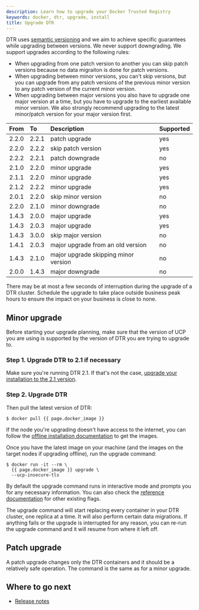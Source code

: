 ```yaml
---
description: Learn how to upgrade your Docker Trusted Registry
keywords: docker, dtr, upgrade, install
title: Upgrade DTR
---
```


DTR uses [semantic versioning](http://semver.org/) and we aim to achieve specific
guarantees while upgrading between versions. We never support downgrading. We
support upgrades according to the following rules:

* When upgrading from one patch version to another you can skip patch versions
  because no data migraiton is done for patch versions.
* When upgrading between minor versions, you can't skip versions, but you can
  upgrade from any patch versions of the previous minor version to any patch
  version of the current minor version.
* When upgrading between major versions you also have to upgrade one major
  version at a time, but you have to upgrade to the earliest available minor
  version. We also strongly recommend upgrading to the latest minor/patch
  version for your major version first.

|From| To| Description| Supported|
|:----|:---|:------------|----------|
| 2.2.0 | 2.2.1 | patch upgrade | yes |
| 2.2.0 | 2.2.2 | skip patch version | yes |
| 2.2.2 | 2.2.1 | patch downgrade | no |
| 2.1.0 | 2.2.0 | minor upgrade | yes |
| 2.1.1 | 2.2.0 | minor upgrade | yes |
| 2.1.2 | 2.2.2 | minor upgrade | yes |
| 2.0.1 | 2.2.0 | skip minor version | no |
| 2.2.0 | 2.1.0 | minor downgrade | no |
| 1.4.3 | 2.0.0 | major upgrade | yes |
| 1.4.3 | 2.0.3 | major upgrade | yes |
| 1.4.3 | 3.0.0 | skip major version | no |
| 1.4.1 | 2.0.3 | major upgrade from an old version | no |
| 1.4.3 | 2.1.0 | major upgrade skipping minor version | no |
| 2.0.0 | 1.4.3 | major downgrade | no |

There may be at most a few seconds of interruption during the upgrade of a
DTR cluster. Schedule the upgrade to take place outside business peak hours
to ensure the impact on your business is close to none.

## Minor upgrade

Before starting your upgrade planning, make sure that the version of UCP you are
using is supported by the version of DTR you are trying to upgrade to. <!--(TODO:
link to the compatibility matrix)-->

### Step 1. Upgrade DTR to 2.1 if necessary

Make sure you're running DTR 2.1. If that's not the case, [upgrade your installation to the 2.1 version](/datacenter/dtr/2.1/guides/install/upgrade/.md).

### Step 2. Upgrade DTR

Then pull the latest version of DTR:

```none
$ docker pull {{ page.docker_image }}
```

If the node you're upgrading doesn't have access to the internet, you can
follow the [offline installation documentation](../install/install-offline.md)
to get the images.

Once you have the latest image on your machine (and the images on the target
nodes if upgrading offline), run the upgrade command:

```none
$ docker run -it --rm \
  {{ page.docker_image }} upgrade \
  --ucp-insecure-tls
```

By default the upgrade command runs in interactive mode and prompts you for
any necessary information. You can also check the
[reference documentation](../../../reference/cli/index.md) for other existing flags.

The upgrade command will start replacing every container in your DTR cluster,
one replica at a time. It will also perform certain data migrations. If anything
fails or the upgrade is interrupted for any reason, you can re-run the upgrade
command and it will resume from where it left off.

## Patch upgrade

A patch upgrade changes only the DTR containers and it should be a relatively
safe operation. The command is the same as for a minor upgrade.

## Where to go next

* [Release notes](release-notes.md)
